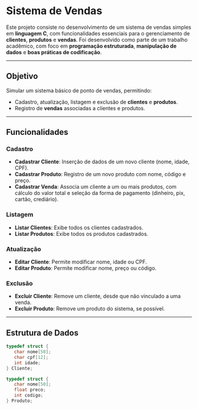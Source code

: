 # Sistema de Vendas

Este projeto consiste no desenvolvimento de um sistema de vendas simples em **linguagem C**, com funcionalidades essenciais para o gerenciamento de **clientes**, **produtos** e **vendas**. Foi desenvolvido como parte de um trabalho acadêmico, com foco em **programação estruturada**, **manipulação de dados** e **boas práticas de codificação**.

---

## Objetivo

Simular um sistema básico de ponto de vendas, permitindo:

- Cadastro, atualização, listagem e exclusão de **clientes** e **produtos**.
- Registro de **vendas** associadas a clientes e produtos.

---

## Funcionalidades

### Cadastro
- **Cadastrar Cliente**: Inserção de dados de um novo cliente (nome, idade, CPF).
- **Cadastrar Produto**: Registro de um novo produto com nome, código e preço.
- **Cadastrar Venda**: Associa um cliente a um ou mais produtos, com cálculo do valor total e seleção da forma de pagamento (dinheiro, pix, cartão, crediário).

### Listagem
- **Listar Clientes**: Exibe todos os clientes cadastrados.
- **Listar Produtos**: Exibe todos os produtos cadastrados.

### Atualização
- **Editar Cliente**: Permite modificar nome, idade ou CPF.
- **Editar Produto**: Permite modificar nome, preço ou código.

### Exclusão
- **Excluir Cliente**: Remove um cliente, desde que não vinculado a uma venda.
- **Excluir Produto**: Remove um produto do sistema, se possível.

---

## Estrutura de Dados

```c
typedef struct {
   char nome[50];
   char cpf[12];
   int idade;
} Cliente;

typedef struct {
   char nome[50];
   float preco;
   int codigo;
} Produto;
